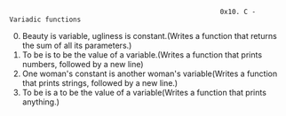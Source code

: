                                                          0x10. C - Variadic functions
0. Beauty is variable, ugliness is constant.(Writes a function that returns the sum of all its parameters.)
1. To be is to be the value of a variable.(Writes a function that prints numbers, followed by a new line)
2. One woman's constant is another woman's variable(Writes a function that prints strings, followed by a new line.)
3. To be is a to be the value of a variable(Writes a function that prints anything.)

